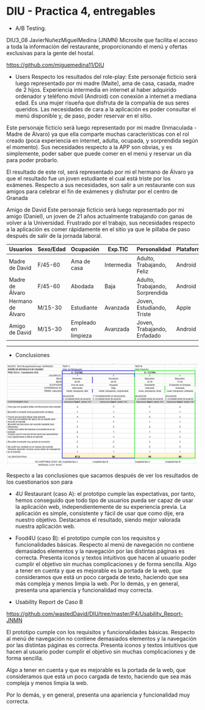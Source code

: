 # DIU - Practica 4, entregables


* A/B Testing. 


DIU3_08 JavierNuñezMiguelMedina (JNMN)
Microsite que facilita el acceso a toda la información del restaurante,  proporcionando el menú y ofertas exclusivas para la gente del hostal.

https://github.com/miguemedina11/DIU


* Users 
Respecto los resultados del role-play:
Este personaje ficticio será luego representado por mi madre (Maite), ama de casa, casada, madre de 2 hijos. Experiencia intermedia en internet al haber adquirido ordenador y teléfono móvil (Android) con conexión a internet a mediana edad.
Es una mujer risueña que disfruta de la compañía de sus seres queridos. Las necesidades de cara a la aplicación es poder consultar el menú disponible y, de paso, poder reservar en el sitio.

Este personaje ficticio será luego representado por mi madre (Inmaculada - Madre de Álvaro) ya que ella comparte muchas características con el rol creado (poca experiencia en internet, adulta, ocupada, y sorprendida según el momento). Sus necesidades respecto a la APP son obvias, y es simplemente, poder saber que puede comer en el menú y reservar un día para poder probarlo.

El resultado de este rol, será representado por mi el hermano de Álvaro ya que el resultado fue un joven estudiante el cual está triste por los exámenes. Respecto a sus necesidades, son salir a un restaurante con sus amigos para celebrar el fin de exámenes y disfrutar por el centro de Granada 

Amigo de David
Este personaje ficticio será luego representado por mi amigo (Daniel), un joven de 21 años actualmente trabajando con ganas de volver a la Universidad. Frustrado por el trabajo, sus necesidades respecto a la aplicación es comer rápidamente en el sitio ya que le pillaba de paso después de salir de la jornada laboral.
 

| Usuarios | Sexo/Edad     | Ocupación   |  Exp.TIC    | Personalidad | Plataforma | TestA/B
| ------------- | -------- | ----------- | ----------- | -----------  | ---------- | ----
| Madre de David  | F/45-60   | Ama de casa  | Intermedia       | Adulto, Trabajando, Feliz | Android   | A 
| Madre de Álvaro  | F/45-60   | Abodada  | Baja       | Adulto, Trabajando, Sorprendida | Android      | A 
| Hermano de Álvaro  | M/15-30   | Estudiante     | Avanzada        | Joven, Estudiando, Triste | Apple    | B 
| Amigo de David  | M/15-30   | Empleado en limpieza  | Avanzada       | Joven, Trabajando, Enfadado| Android | B 


----

* Conclusiones


![Método UX](img/resultados.jpg)

Respecto a las conclusiones que sacamos después de ver los resultados de los cuestionarios son para 
- 4U Restaurant (caso A): el prototipo cumple las expectativas, por tanto, hemos conseguido que todo tipo de usuarios pueda ser capaz de usar la aplicación web, independientemente de su experiencia previa. La aplicación es simple, consistente y fácil de usar que como dije, era nuestro objetivo. Destacamos el resultado, siendo mejor valorada nuestra aplicación web.

- Food4U (caso B): el prototipo cumple con los requisitos y funcionalidades básicas. Respecto al menú de navegación no contiene demasiados elementos y la navegación por las distintas páginas es correcta. Presenta iconos y textos intuitivos que hacen al usuario poder cumplir el objetivo sin muchas complicaciones y de forma sencilla. Algo a tener en cuenta y que es mejorable es la portada de la web, que consideramos que está un poco cargada de texto, haciendo que sea más compleja y menos limpia la web. Por lo demás, y en general, presenta una apariencia y funcionalidad muy correcta.


* Usability Report de Caso B

https://github.com/wastedDavid/DIU/tree/master/P4/Usability_Report-JNMN


El prototipo cumple con los requisitos y funcionalidades básicas. Respecto al menú de navegación no contiene demasiados elementos y la navegación por las distintas páginas es correcta. Presenta iconos y textos intuitivos que hacen al usuario poder cumplir el objetivo sin muchas complicaciones y de forma sencilla. 

Algo a tener en cuenta y que es mejorable es la portada de la web, que consideramos que está un poco cargada de texto, haciendo que sea más compleja y menos limpia la web. 

Por lo demás, y en general, presenta una apariencia y funcionalidad muy correcta.